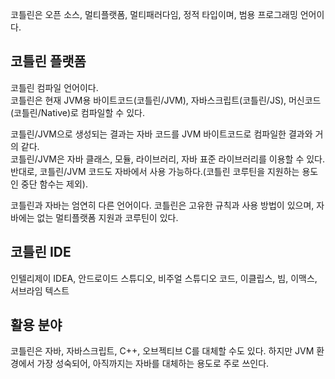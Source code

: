 코틀린은 오픈 소스, 멀티플랫폼, 멀티패러다임, 정적 타입이며, 범용 프로그래밍 언어이다.

## 코틀린 플랫폼

코틀린 컴파일 언어이다.  
코틀린은 현재 JVM용 바이트코드(코틀린/JVM), 자바스크립트(코틀린/JS), 머신코드(코틀린/Native)로 컴파일할 수 있다.  

코틀린/JVM으로 생성되는 결과는 자바 코드를 JVM 바이트코드로 컴파일한 결과와 거의 같다.  
코틀린/JVM은 자바 클래스, 모듈, 라이브러리, 자바 표준 라이브러리를 이용할 수 있다. 반대로, 코틀린/JVM 코드도 자바에서 사용 가능하다.(코틀린 코루틴을 
지원하는 용도인 중단 함수는 제외).  

코틀린과 자바는 엄연히 다른 언어이다. 코틀린은 고유한 규칙과 사용 방법이 있으며, 자바에는 없는 멀티플랫폼 지원과 코루틴이 있다.

## 코틀린 IDE

인텔리제이 IDEA, 안드로이드 스튜디오, 비주얼 스튜디오 코드, 이클립스, 빔, 이맥스, 서브라임 텍스트

## 활용 분야

코틀린은 자바, 자바스크립트, C++, 오브젝티브 C를 대체할 수도 있다. 하지만 JVM 환경에서 가장 성숙되어, 아직까지는 자바를 대체하는 용도로 주로 쓰인다.
